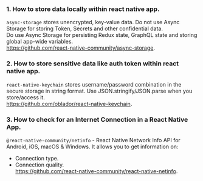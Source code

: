 ### 1. How to store data locally within react native app.  
`async-storage` stores unencrypted, key-value data. Do not use Async Storage for storing Token, Secrets and other confidential data.   
Do use Async Storage for persisting Redux state, GraphQL state and storing global app-wide variables.   
https://github.com/react-native-community/async-storage.  

### 2. How to store sensitive data like auth token within react native app.  
`react-native-keychain` stores username/password combination in the secure storage in string format. Use JSON.stringify/JSON.parse when you store/access it.   
https://github.com/oblador/react-native-keychain.     

### 3. How to check for an Internet Connection in a React Native App.  
`@react-native-community/netinfo` - React Native Network Info API for Android, iOS, macOS & Windows. It allows you to get information on:   
* Connection type.  
* Connection quality.  
https://github.com/react-native-community/react-native-netinfo.  
